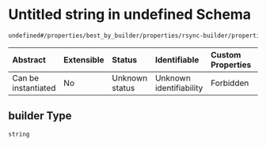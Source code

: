 # Untitled string in undefined Schema

```txt
undefined#/properties/best_by_builder/properties/rsync-builder/properties/builder
```



| Abstract            | Extensible | Status         | Identifiable            | Custom Properties | Additional Properties | Access Restrictions | Defined In                                                         |
| :------------------ | :--------- | :------------- | :---------------------- | :---------------- | :-------------------- | :------------------ | :----------------------------------------------------------------- |
| Can be instantiated | No         | Unknown status | Unknown identifiability | Forbidden         | Allowed               | none                | [Bid.schema.json\*](../out/Bid.schema.json "open original schema") |

## builder Type

`string`
